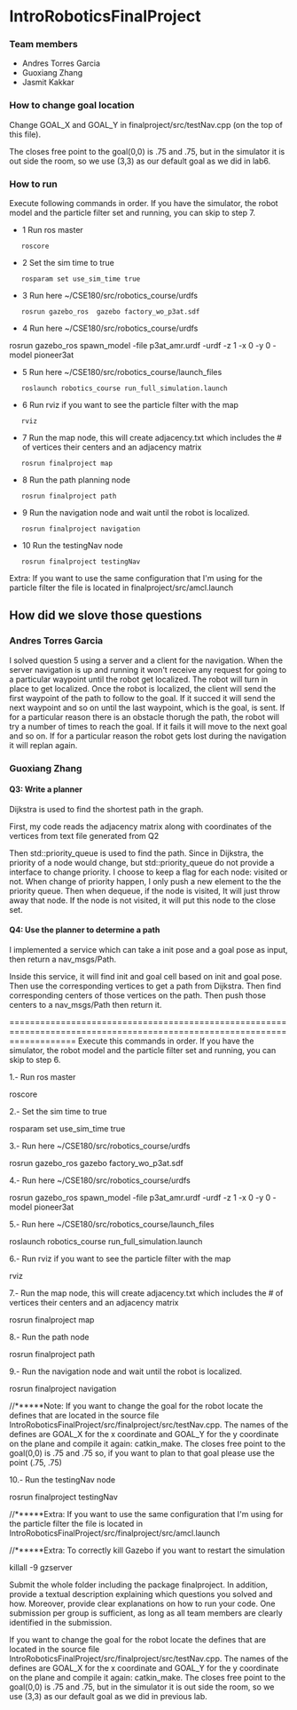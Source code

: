 # IntroRoboticsFinalProject

### Team members

  * Andres Torres Garcia
  * Guoxiang Zhang
  * Jasmit Kakkar

### How to change goal location

Change GOAL_X and GOAL_Y in  finalproject/src/testNav.cpp (on the top of this file). 

The closes free point to the goal(0,0) is .75 and .75, but in the simulator it is out side the room, so we use (3,3) as our default goal as we did in lab6. 

### How to run

Execute following commands in order. If you have the simulator, the robot model and the particle filter set and running, you can skip to step 7.

* 1 Run ros master
```
   roscore
```
* 2 Set the sim time to true
```
   rosparam set use_sim_time true
```
* 3 Run here ~/CSE180/src/robotics_course/urdfs
```
   rosrun gazebo_ros  gazebo factory_wo_p3at.sdf
```
* 4 Run here ~/CSE180/src/robotics_course/urdfs

rosrun gazebo_ros spawn_model -file p3at_amr.urdf -urdf -z 1  -x 0 -y 0 -model pioneer3at

* 5 Run here ~/CSE180/src/robotics_course/launch_files
```
   roslaunch robotics_course run_full_simulation.launch
```
* 6 Run rviz if you want to see the particle filter with the map
```
   rviz
```
* 7 Run the map node, this will create adjacency.txt which includes the # of vertices their centers and an adjacency matrix
```
   rosrun finalproject map
```
* 8 Run the path planning node
```
   rosrun finalproject path
```
* 9 Run the navigation node and wait until the robot is localized.
```
   rosrun finalproject navigation
```
* 10 Run the testingNav node
```
   rosrun finalproject testingNav
```

Extra: If you want to use the same configuration that I'm using for the particle filter the file is located in
finalproject/src/amcl.launch

## How did we slove those questions

### Andres Torres Garcia
I solved question 5 using a server and a client for the navigation. When the server navigation is up and running it won't receive any request for going to a particular waypoint until the robot get localized. The robot will turn in place to get localized. Once the robot is localized, the client will send the first waypoint of the path to follow to the goal. If it succed it will send the next waypoint and so on until the last waypoint, which is the goal, is sent. If for a particular reason there is an obstacle thorugh the path, the robot will try a number of times to reach the goal. If it fails it will move to the next goal and so on. If for a particular reason the robot gets lost during the navigation it will replan again.

### Guoxiang Zhang

#### Q3: Write a planner

Dijkstra is used to find the shortest path in the graph. 

First, my code reads the adjacency matrix along with coordinates of the vertices from text file generated from Q2

Then std::priority_queue is used to find the path. Since in Dijkstra, the priority of a node would change, but std::priority_queue
do not provide a interface to change priority. I choose to keep a flag for each node: visited or not. When change of priority happen,
I only push a new element to the the priority queue. Then when dequeue, if the node is visited, It will just throw away that node. 
If the node is not visited, it will put this node to the close set.

#### Q4: Use the planner to determine a path

I implemented a service which can take a init pose and a goal pose as input, then return a nav_msgs/Path. 

Inside this service, it will find init and goal cell based on init and goal pose. Then use the corresponding vertices to get a path from Dijkstra. Then find corresponding centers of those vertices on the path. Then push those centers to a nav_msgs/Path then return it.











=========================================================================================================================
Execute this commands in order. If you have the simulator, the robot model and the particle filter set and running, you can skip to step 6.

1.- Run ros master

roscore

2.- Set the sim time to true

rosparam set use_sim_time true

3.- Run here ~/CSE180/src/robotics_course/urdfs

rosrun gazebo_ros  gazebo factory_wo_p3at.sdf

4.- Run here ~/CSE180/src/robotics_course/urdfs

rosrun gazebo_ros spawn_model -file p3at_amr.urdf -urdf -z 1  -x 0 -y 0 -model pioneer3at

5.- Run here ~/CSE180/src/robotics_course/launch_files

roslaunch robotics_course run_full_simulation.launch

6.- Run rviz if you want to see the particle filter with the map

rviz

7.- Run the map node, this will create adjacency.txt which includes the # of vertices their centers and an adjacency matrix

rosrun finalproject map

8.- Run the path node

rosrun finalproject path

9.- Run the navigation node and wait until the robot is localized.

rosrun finalproject navigation

//******Note: If you want to change the goal for the robot locate the defines that are located in the source file IntroRoboticsFinalProject/src/finalproject/src/testNav.cpp. The names of the defines are GOAL_X for the x coordinate and GOAL_Y for the y coordinate on the plane and compile it again: catkin_make. The closes free point to the goal(0,0) is .75 and .75 so, if you want to plan to that goal please use the point (.75, .75)

10.- Run the testingNav node

rosrun finalproject testingNav

//******Extra: If you want to use the same configuration that I'm using for the particle filter the file is located in IntroRoboticsFinalProject/src/finalproject/src/amcl.launch

//******Extra: To correctly kill Gazebo if you want to restart the simulation

killall -9 gzserver

Submit the whole folder including the package finalproject. In addition, provide a textual description explaining which questions you solved and how. Moreover, provide clear explanations on how to run your code. One submission per group is sufficient, as long as all team members are clearly identified in the submission.


If you want to change the goal for the robot locate the defines that are located in the source file IntroRoboticsFinalProject/src/finalproject/src/testNav.cpp. The names of the defines are GOAL_X for the x coordinate and GOAL_Y for the y coordinate on the plane and compile it again: catkin_make. The closes free point to the goal(0,0) is .75 and .75, but in the simulator it is out side the room, so we use (3,3) as our default goal as we did in previous lab. 

